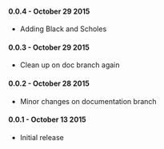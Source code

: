 #### 0.0.4 - October 29 2015
* Adding Black and Scholes

#### 0.0.3 - October 29 2015
* Clean up on doc branch again

#### 0.0.2 - October 28 2015
* Minor changes on documentation branch

#### 0.0.1 - October 13 2015
* Initial release
